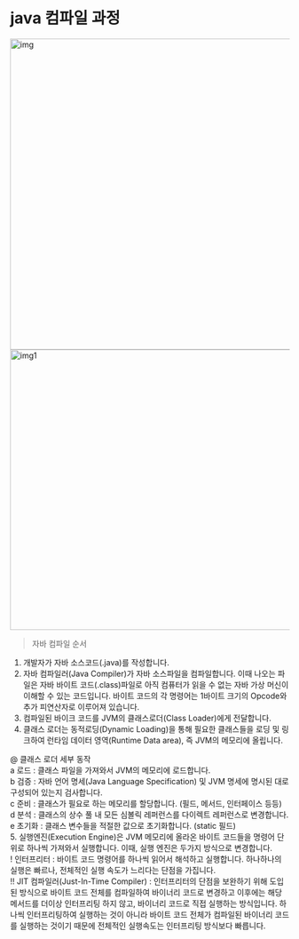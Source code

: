 # java 컴파일 과정

<img width="560" alt="img" src="https://user-images.githubusercontent.com/95405810/155982508-043b7170-4d05-4723-9655-5c9ce76d66e0.PNG">

<img width="505" alt="img1" src="https://user-images.githubusercontent.com/95405810/155982755-c9557ec5-6c64-4845-a817-c68c82c510b7.PNG">

> 자바 컴파일 순서
1. 개발자가 자바 소스코드(.java)를 작성합니다.
2. 자바 컴파일러(Java Compiler)가 자바 소스파일을 컴파일합니다. 이때 나오는 파일은 자바 바이트 코드(.class)파일로 아직 컴퓨터가 읽을 수 없는 자바 가상 머신이 이해할 수 있는 코드입니다. 바이트 코드의 각 명령어는 1바이트 크기의 Opcode와 추가 피연산자로 이루어져 있습니다.
3. 컴파일된 바이크 코드를 JVM의 클래스로더(Class Loader)에게 전달합니다.
4. 클래스 로더는 동적로딩(Dynamic Loading)을 통해 필요한 클래스들을 로딩 및 링크하여 런타임 데이터 영역(Runtime Data area), 즉 JVM의 메모리에 올립니다.

@ 클래스 로더 세부 동작   
a 로드 : 클래스 파일을 가져와서 JVM의 메모리에 로드합니다.   
b 검증 : 자바 언어 명세(Java Language Specification) 및 JVM 명세에 명시된 대로 구성되어 있는지 검사합니다.   
c 준비 : 클래스가 필요로 하는 메모리를 할당합니다. (필드, 메서드, 인터페이스 등등)   
d 분석 : 클래스의 상수 풀 내 모든 심볼릭 레퍼런스를 다이렉트 레퍼런스로 변경합니다.   
e 초기화 : 클래스 변수들을 적절한 값으로 초기화합니다. (static 필드)   
5. 실행엔진(Execution Engine)은 JVM 메모리에 올라온 바이트 코드들을 명령어 단위로 하나씩 가져와서 실행합니다. 이때, 실행 엔진은 두가지 방식으로 변경합니다.   
! 인터프리터 : 바이트 코드 명령어를 하나씩 읽어서 해석하고 실행합니다. 하나하나의 실행은 빠르나, 전체적인 실행 속도가 느리다는 단점을 가집니다.   
!! JIT 컴파일러(Just-In-Time Compiler) : 인터프리터의 단점을 보완하기 위해 도입된 방식으로 바이트 코드 전체를 컴파일하여 바이너리 코드로 변경하고 이후에는 해당 메서드를 더이상 인터프리팅 하지 않고, 바이너리 코드로 직접 실행하는 방식입니다. 하나씩 인터프리팅하여 실행하는 것이 아니라 바이트 코드 전체가 컴파일된 바이너리 코드를 실행하는 것이기 때문에 전체적인 실행속도는 인터프리팅 방식보다 빠릅니다.

